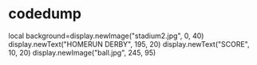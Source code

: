 codedump
========
local background=display.newImage("stadium2.jpg", 0, 40)
display.newText("HOMERUN DERBY", 195, 20)
display.newText("SCORE", 10, 20)
display.newImage("ball.jpg", 245, 95)
